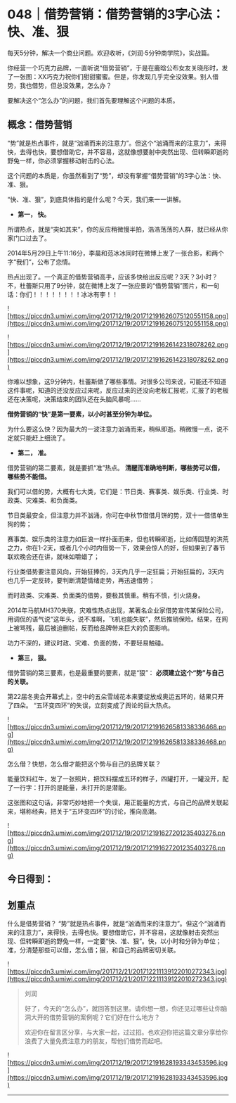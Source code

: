 # 048｜借势营销：借势营销的3字心法：快、准、狠

每天5分钟，解决一个商业问题。欢迎收听，《刘润·5分钟商学院》，实战篇。

你经营一个巧克力品牌，一直听说“借势营销”，于是在鹿晗公布女友关晓彤时，发了一张图：XX巧克力祝你们甜甜蜜蜜。但是，你发现几乎完全没效果。别人借势，我也借势，但总没效果，怎么办？

要解决这个“怎么办”的问题，我们首先要理解这个问题的本质。

## 概念：借势营销

“势”就是热点事件，就是“汹涌而来的注意力”。但这个“汹涌而来的注意力”，来得快，去得也快，要想借助它，并不容易，这就像想要射中突然出现、但转瞬即逝的野兔一样，你必须掌握移动射击的心法。

这个问题的本质是，你虽然看到了“势”，却没有掌握“借势营销”的3字心法：快、准、狠。

“快、准、狠”，到底具体指的是什么呢？今天，我们来一一讲解。

* **第一， 快。** 

所谓热点，就是“突如其来”，你的反应稍微慢半拍，浩浩荡荡的人群，就已经从你家门口过去了。

2014年5月29日上午11:16分，李晨和范冰冰同时在微博上发了一张合影，和两个字“我们“，公布了恋情。

热点出现了。一个真正的借势营销高手，应该多快给出反应呢？3天？3小时？不，杜蕾斯只用了9分钟，就在微博上发了一张应景的“借势营销”图片，和一句话：你们！！！！！！！！冰冰有李！！

![https://piccdn3.umiwi.com/img/201712/19/201712191626075120551158.png](https://piccdn3.umiwi.com/img/201712/19/201712191626075120551158.png)

![https://piccdn3.umiwi.com/img/201712/19/201712191626142318078262.png](https://piccdn3.umiwi.com/img/201712/19/201712191626142318078262.png)

你难以想象，这9分钟内，杜蕾斯做了哪些事情。对很多公司来说，可能还不知道这件事呢，知道的还没反应过来呢，反应过来的还没向老板汇报呢，汇报了的老板还在决策呢，决策结束的团队还在头脑风暴呢……

 **借势营销的“快”是第一要素，以小时甚至分钟为单位。**

为什么要这么快？因为最大的一波注意力汹涌而来，稍纵即逝。稍微慢一点，说不定就只能赶上细流了。

* **第二， 准。** 

借势营销的第二要素，就是要抓“准”热点。 **清醒而准确地判断，哪些势可以借，哪些势不能借。**

我们可以借的势，大概有七大类，它们是：节日类、赛事类、娱乐类、行业类、时政类、灾难类、和负面类。

节日类最安全，但注意力并不汹涌，你可在中秋节借借月饼的势，双十一借借单生狗的势；

赛事类、娱乐类的注意力如巨浪一样扑面而来，但也转瞬即逝，比如傅园慧的洪荒之力，你在1-2天，或者几个小时内借势一下，效果会惊人的好，但如果到了春节联欢晚会还在讲，就味如嚼蜡了；

行业类借势要注意风向，开始狂捧的，3天内几乎一定狂扁；开始狂扁的，3天内也几乎一定反转，要判断清楚情绪走势，再迅速借势；

而时政类、灾难类、负面类的借势，要极其慎重。稍有不慎，引火烧身。

2014年马航MH370失联，灾难性热点出现，某著名企业家借势宣传某保险公司，用调侃的语气说“这年头，说不准啊，飞机也能失联”，然后推销保险。结果，在网上被骂残，最后被迫删帖，反而给品牌带来巨大的负面影响。

功力不深的，建议时政、灾难、负面的势，不要轻易触碰。

* **第三， 狠。** 

借势营销的第三要素，也是最重要的要素，就是“狠”： **必须建立这个“势”与自己的关联。**

第22届冬奥会开幕式上，空中的五朵雪绒花本来要绽放成奥运五环的，结果只开了四朵。 “五环变四环”的失误，立刻变成了舆论的巨大热点。

![https://piccdn3.umiwi.com/img/201712/19/201712191626581338336468.png](https://piccdn3.umiwi.com/img/201712/19/201712191626581338336468.png)

怎么借？快想，怎么借才能把这个势与自己的品牌关联？

能量饮料红牛，发了一张照片，把饮料摆成五环的样子，四罐打开，一罐没开，配了一行字：打开的是能量，未打开的是潜能。

这张图和这句话，非常巧妙地把一个失误，用正能量的方式，与自己的品牌关联起来，堪称经典，把关于“五环变四环”的讨论，推向高潮。

![https://piccdn3.umiwi.com/img/201712/19/201712191627201235403276.png](https://piccdn3.umiwi.com/img/201712/19/201712191627201235403276.png)

## 今日得到：

## 划重点

什么是借势营销？
“势”就是热点事件，就是“汹涌而来的注意力”。但这个“汹涌而来的注意力”，来得快，去得也快。要想借助它，并不容易，这就像射击突然出现、但转瞬即逝的野兔一样，一定要“快、准、狠”。快，以小时和分钟为单位；准，分清楚那些可以借，怎么借；狠，和自己的品牌密切关联。


![https://piccdn3.umiwi.com/img/201712/21/201712211139122010272343.jpg](https://piccdn3.umiwi.com/img/201712/21/201712211139122010272343.jpg)

> 刘润
> 
> 好了，今天的“怎么办”，就回答到这里。请你想一想，你还见过哪些让你脑洞大开的借势营销的案例呢？它们好在什么地方？ 
> 
> 欢迎你在留言区分享，与大家一起，过过招。也欢迎你把这篇文章分享给你浪费了大量免费注意力的朋友，帮他们借势而起吧。

![https://piccdn3.umiwi.com/img/201712/19/201712191628193343453596.jpg](https://piccdn3.umiwi.com/img/201712/19/201712191628193343453596.jpg)

---
